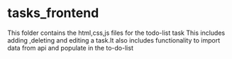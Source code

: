 # tasks_frontend
This folder contains the html,css,js files for the todo-list task
This includes adding ,deleting  and editing a task.It also includes functionality to import data from api and populate in the to-do-list
